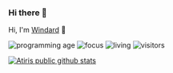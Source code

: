 ### Hi there 👋
Hi, I'm [Windard](https://windard.com) 👋

![programming age](https://img.shields.io/badge/programming%20age-22y-e06666)
![focus](https://img.shields.io/badge/focus-databases%20|%20typescript%20|%20c#-f6b26b)
![living](https://img.shields.io/badge/living-slovakia-93c47d)
![visitors](https://visitor-badge.herokuapp.com/badge?page_id=atiris.github.profile)

[![Atiris public github stats](https://github-readme-stats.vercel.app/api?username=atiris&show_icons=true)](https://github.com/atiris)

<!--
- 🔭 I’m currently working on ...
- 🌱 I’m currently learning ...
- 👯 I’m looking to collaborate on ...
- 🤔 I’m looking for help with ...
- 💬 Ask me about ...
- 📫 How to reach me: ...
- 😄 Pronouns: ...
- ⚡ Fun fact: ...
-->
